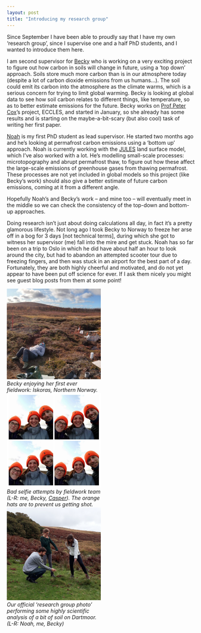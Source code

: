 ```yaml
---
layout: post
title: "Introducing my research group"
---
```


Since September I have been able to proudly say that I have my own ‘research group’, since I supervise one and a half 
PhD students, and I wanted to introduce them here.

I am second supervisor for [Becky](http://emps.exeter.ac.uk/mathematics/staff/rmv203) who is working on a very exciting project to figure out how carbon 
in soils will change in future, using a ‘top down’ approach. Soils store much more carbon than is in our atmosphere today
(despite a lot of carbon dioxide emissions from us humans...). The soil could emit its carbon into the atmosphere as the 
climate warms, which is a serious concern for trying to limit global warming. Becky is looking at global data to see how 
soil carbon relates to different things, like temperature, so as to better estimate emissions for the future. Becky works 
on [Prof Peter Cox](http://emps.exeter.ac.uk/mathematics/staff/pmc205)’s project, ECCLES, and started in January, so she already has some results and is starting on the 
maybe-a-bit-scary (but also cool) task of writing her first paper.

[Noah](http://emps.exeter.ac.uk/mathematics/staff/nds211) is my first PhD student as lead supervisor. He started two months ago and he’s looking at permafrost carbon emissions 
using a ‘bottom up’ approach. Noah is currently working with the [JULES](https://jules.jchmr.org) land surface model, which I’ve also worked 
with a lot. He’s modelling small-scale processes: microtopography and abrupt permafrost thaw, to figure out how these affect 
the large-scale emissions of greenhouse gases from thawing permafrost. These processes are not yet included in global models 
so this project (like Becky’s work) should also give a better estimate of future carbon emissions, coming at it from a 
different angle.

Hopefully Noah’s and Becky’s work – and mine too – will eventually meet in the middle so we can check the consistency 
of the top-down and bottom-up approaches.

Doing research isn’t just about doing calculations all day, in fact it’s a pretty glamorous lifestyle. Not long ago
I took Becky to Norway to freeze her arse off in a bog for 3 days [not technical terms], during which she got to witness 
her supervisor (me) fall into the mire and get stuck. Noah has so far been on a trip to Oslo in which he did have about 
half an hour to look around the city, but had to abandon an attempted scooter tour due to freezing fingers, and then was 
stuck in an airport for the best part of a day. Fortunately, they are both highly cheerful and motivated, and do not yet 
appear to have been put off science for ever. If I ask them nicely you might see guest blog posts from them at some point!

<div>
<div class="inline-image" style="width: 50%">
<img src="/images/becky_fieldwork.png"/>
<span><em>Becky enjoying her first ever fieldwork: Iskoras, Northern Norway. </em></span>
</div><div class="inline-image" style="width: 50%">
<img src="/images/bad_selfie.jpg"/>
<span><em>Bad selfie attempts by fieldwork team (L-R: me, Becky, <a href="https://caspertai.wordpress.com">Casper</a>). 
The orange hats are to prevent us getting shot.</em></span>
</div>
</div>

<div class="inline-image" style="width: 50%">
<img src="/images/research_group_photo.png"/>
<span><em>Our official ‘research group photo’ performing some highly scientific analysis 
of a bit of soil on Dartmoor. (L-R: Noah, me, Becky)</em></span>
</div>
